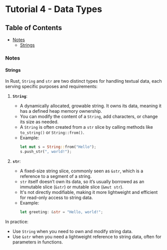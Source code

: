# Tutorial 4 - Data Types

## Table of Contents

<!-- vim-markdown-toc GFM -->

* [Notes](#notes)
    * [Strings](#strings)

<!-- vim-markdown-toc -->

### Notes

#### Strings

In Rust, `String` and `str` are two distinct types for handling textual data, each serving specific purposes and requirements:

1. **`String`**:

   - A dynamically allocated, growable string. It owns its data, meaning it has a defined heap memory ownership.
   - You can modify the content of a `String`, add characters, or change its size as needed.
   - A `String` is often created from a `str` slice by calling methods like `to_string()` or `String::from()`.
   - Example:
     ```rust
     let mut s = String::from("Hello");
     s.push_str(", world!");
     ```

2. **`str`**:
   - A fixed-size string slice, commonly seen as `&str`, which is a reference to a segment of a string.
   - `str` itself doesn’t own its data, so it’s usually borrowed as an immutable slice (`&str`) or mutable slice (`&mut str`).
   - It's not directly modifiable, making it more lightweight and efficient for read-only access to string data.
   - Example:
     ```rust
     let greeting: &str = "Hello, world!";
     ```

In practice:

- Use `String` when you need to own and modify string data.
- Use `&str` when you need a lightweight reference to string data, often for parameters in functions.
